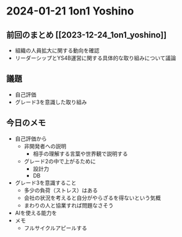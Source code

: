 # 2024-01-21 1on1 Yoshino

## 前回のまとめ [[2023-12-24_1on1_yoshino]]

- 組織の人員拡大に関する動向を確認
- リーダーシップとYS4B運営に関する具体的な取り組みについて議論

## 議題

- 自己評価
- グレード3を意識した取り組み

## 今日のメモ

- 自己評価から
	- 非開発者への説明
		- 相手の理解する言葉や世界観で説明する
	- グレード2の中で上がるために
		- 設計力
		- DB
- グレード3を意識すること
	- 多少の負荷（ストレス）はある
	- 会社の状況を考えると自分がやらざるを得ないという気概
	- まわりの人と協業すれば問題なさそう
- AIを使える能力を
- メモ
	- フルサイクルアピールする